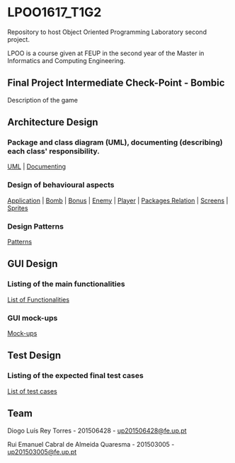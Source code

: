 # LPOO1617_T1G2
Repository to host Object Oriented Programming Laboratory second project.

LPOO is a course given at FEUP in the second year of the Master in Informatics and Computing Engineering.
 
## Final Project Intermediate Check-Point - Bombic
Description of the game

## Architecture Design

### Package and class diagram (UML), documenting (describing) each class' responsibility.

[UML](https://github.com/diogotorres97/LPOO1617_T1G2/blob/Final_Project/Intermediate%20Delivery/Main%20Class.jpg)
| [Documenting](https://github.com/diogotorres97/LPOO1617_T1G2/blob/Final_Project/Intermediate%20Delivery/Class%20description.pdf)


### Design of behavioural aspects

[Application](https://github.com/diogotorres97/LPOO1617_T1G2/blob/Final_Project/Intermediate%20Delivery/application.jpg)
 | [Bomb](https://github.com/diogotorres97/LPOO1617_T1G2/blob/Final_Project/Intermediate%20Delivery/bomb.jpg)
 | [Bonus](https://github.com/diogotorres97/LPOO1617_T1G2/blob/Final_Project/Intermediate%20Delivery/bonus.jpg)
 | [Enemy](https://github.com/diogotorres97/LPOO1617_T1G2/blob/Final_Project/Intermediate%20Delivery/enemy.jpg)
 | [Player](https://github.com/diogotorres97/LPOO1617_T1G2/blob/Final_Project/Intermediate%20Delivery/player.jpg)
 | [Packages Relation](https://github.com/diogotorres97/LPOO1617_T1G2/blob/Final_Project/Intermediate%20Delivery/packages.jpg)
 | [Screens](https://github.com/diogotorres97/LPOO1617_T1G2/blob/Final_Project/Intermediate%20Delivery/screens.JPG)
 | [Sprites](https://github.com/diogotorres97/LPOO1617_T1G2/blob/Final_Project/Intermediate%20Delivery/sprites.JPG)
 
### Design Patterns

[Patterns](https://github.com/diogotorres97/LPOO1617_T1G2/blob/Final_Project/Intermediate%20Delivery/Design%20Patterns.pdf)	

## GUI Design

### Listing of the main functionalities

[List of Functionalities](https://github.com/diogotorres97/LPOO1617_T1G2/blob/Final_Project/Intermediate%20Delivery/GUI%20Design%20Functionalities.pdf)

### GUI mock-ups

[Mock-ups](https://github.com/diogotorres97/LPOO1617_T1G2/blob/Final_Project/Intermediate%20Delivery/Mockup.pdf)


## Test Design

### Listing of the expected final test cases

[List of test cases](https://github.com/diogotorres97/LPOO1617_T1G2/blob/Final_Project/Intermediate%20Delivery/Test%20Design.pdf)

## Team 

Diogo Luís Rey Torres  - 201506428 - up201506428@fe.up.pt

Rui Emanuel Cabral de Almeida Quaresma - 201503005  - up201503005@fe.up.pt
